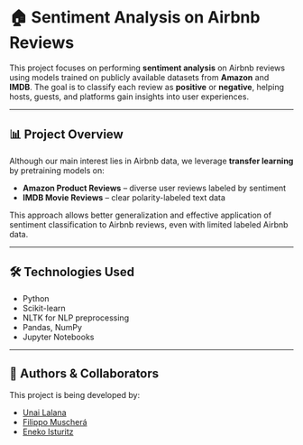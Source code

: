# 🏠 Sentiment Analysis on Airbnb Reviews

This project focuses on performing **sentiment analysis** on Airbnb reviews using models trained on publicly available datasets from **Amazon** and **IMDB**. The goal is to classify each review as **positive** or **negative**, helping hosts, guests, and platforms gain insights into user experiences.

---

## 📊 Project Overview

Although our main interest lies in Airbnb data, we leverage **transfer learning** by pretraining models on:

- **Amazon Product Reviews** – diverse user reviews labeled by sentiment
- **IMDB Movie Reviews** – clear polarity-labeled text data

This approach allows better generalization and effective application of sentiment classification to Airbnb reviews, even with limited labeled Airbnb data.

---
## 🛠️ Technologies Used

- Python
- Scikit-learn
- NLTK for NLP preprocessing
- Pandas, NumPy
- Jupyter Notebooks

---

## 👥 Authors & Collaborators

This project is being developed by:

- [Unai Lalana](https://github.com/UnaiLalana)
- [Filippo Muscherá](https://github.com/FilippoMuschera)
- [Eneko Isturitz](https://github.com/EnekoIsturitzSesma)
